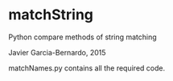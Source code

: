 # matchString
Python compare methods of string matching

Javier Garcia-Bernardo, 2015

matchNames.py contains all the required code.
